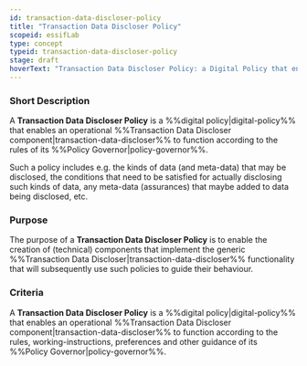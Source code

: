 ```yaml
---
id: transaction-data-discloser-policy
title: "Transaction Data Discloser Policy"
scopeid: essifLab
type: concept
typeid: transaction-data-discloser-policy
stage: draft
hoverText: "Transaction Data Discloser Policy: a Digital Policy that enables an operational Transaction Data Discloser component to function according to the rules of its Policy Governor."
---
```


### Short Description
A **Transaction Data Discloser Policy** is a %%digital policy|digital-policy%% that enables an operational %%Transaction Data Discloser component|transaction-data-discloser%% to function according to the rules of its %%Policy Governor|policy-governor%%.

Such a policy includes e.g. the kinds of data (and meta-data) that may be disclosed, the conditions that need to be satisfied for actually disclosing such kinds of data, any meta-data (assurances) that maybe added to data being disclosed, etc.

### Purpose
The purpose of a **Transaction Data Discloser Policy** is to enable the creation of (technical) components that implement the generic %%Transaction Data Discloser|transaction-data-discloser%% functionality that will subsequently use such policies to guide their behaviour.

### Criteria
A **Transaction Data Discloser Policy** is a %%digital policy|digital-policy%% that enables an operational %%Transaction Data Discloser component|transaction-data-discloser%% to function according to the rules, working-instructions, preferences and other guidance of its %%Policy Governor|policy-governor%%.
